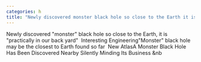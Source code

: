 ```yaml
---
categories: h
title: "Newly discovered monster black hole so close to the Earth it is practically in our back yard  Interesting Engineering"
---
```

Newly discovered "monster" black hole so close to the Earth, it is "practically in our back yard"&nbsp;&nbsp;Interesting Engineering"Monster" black hole may be the closest to Earth found so far&nbsp;&nbsp;New AtlasA Monster Black Hole Has Been Discovered Nearby Silently Minding Its Business&nbsp;&nb